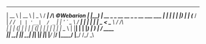  _____                                               _____    ____     _____
|  __ \                                             |  __ \  |  _ \   / ____|     /\  ©Webarion
| |__) |   __ _   _ __    __ _   _ __ ___    ___    | |  | | | |_) | | (___      /  \
|  ___/   / _` | | '__|  / _` | | '_ ` _ \  / __|   | |  | | |  _ <   \___ \    / /\ \
| |      | (_| | | |    | (_| | | | | | | | \__ \   | |__| | | |_) |  ____) |  / ____ \
|_|       \__,_| |_|     \__,_| |_| |_| |_| |___/   |_____/  |____/  |_____/  /_/    \_\
